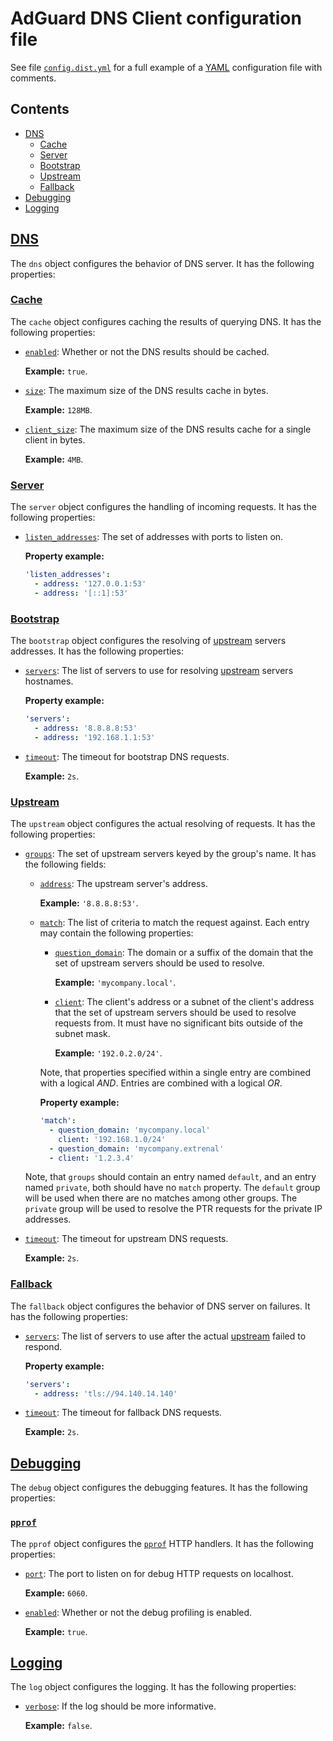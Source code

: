  #  AdGuard DNS Client configuration file

See file [`config.dist.yml`][dist] for a full example of a [YAML][yaml]
configuration file with comments.

##  Contents

 *  [DNS](#dns)
     *  [Cache](#dns-cache)
     *  [Server](#dns-server)
     *  [Bootstrap](#dns-bootstrap)
     *  [Upstream](#dns-upstream)
     *  [Fallback](#dns-fallback)
 *  [Debugging](#debug)
 *  [Logging](#log)

[dist]: ../config.dist.yml
[yaml]: https://yaml.org/



##  <a href="#dns" id="dns" name="dns">DNS</a>

The `dns` object configures the behavior of DNS server.  It has the following
properties:

   ###  <a href="#dns-cache" id="dns-cache" name="dns-cache">Cache</a>

The `cache` object configures caching the results of querying DNS.  It has the
following properties:

 *  <a href="#dns-cache-enabled" id="dns-cache-enabled" name="dns-cache-enabled">`enabled`</a>:
    Whether or not the DNS results should be cached.

    **Example:** `true`.

 *  <a href="#dns-cache-size" id="dns-cache-size" name="dns-cache-size">`size`</a>:
    The maximum size of the DNS results cache in bytes.

    **Example:** `128MB`.

 *  <a href="#dns-cache-client-size" id="dns-cache-client-size" name="dns-cache-client-size">`client_size`</a>:
    The maximum size of the DNS results cache for a single client in bytes.

    **Example:** `4MB`.



   ###  <a href="#dns-server" id="dns-server" name="dns-server">Server</a>

The `server` object configures the handling of incoming requests.  It has the
following properties:

 *  <a href="#dns-server-listen_addresses" id="dns-server-listen_addresses" name="dns-server-listen_addresses">`listen_addresses`</a>:
    The set of addresses with ports to listen on.

    **Property example:**

    ```yaml
    'listen_addresses':
      - address: '127.0.0.1:53'
      - address: '[::1]:53'
    ```



   ###  <a href="#dns-bootstrap" id="dns-bootstrap" name="dns-bootstrap">Bootstrap</a>

The `bootstrap` object configures the resolving of [upstream](#dns-upstream)
servers addresses.  It has the following properties:

 *  <a href="#dns-bootstrap-servers" id="dns-bootstrap-servers" name="dns-bootstrap-servers">`servers`</a>:
    The list of servers to use for resolving [upstream](#dns-upstream) servers
    hostnames.

    **Property example:**

    ```yaml
    'servers':
      - address: '8.8.8.8:53'
      - address: '192.168.1.1:53'
    ```

 *  <a href="#dns-bootstrap-timeout" id="dns-bootstrap-timeout" name="dns-bootstrap-timeout">`timeout`</a>:
    The timeout for bootstrap DNS requests.

    **Example:** `2s`.



   ###  <a href="#dns-upstream" id="dns-upstream" name="dns-upstream">Upstream</a>

The `upstream` object configures the actual resolving of requests.  It has the
following properties:


 *  <a href="#dns-upstream-groups" id="dns-upstream-groups" name="dns-upstream-groups">`groups`</a>:
    The set of upstream servers keyed by the group's name.  It has the following
    fields:

     *  <a href="#dns-upstream-group-address" id="dns-upstream-group-address" name="dns-upstream-group-address">`address`</a>:
        The upstream server's address.

        **Example:** `'8.8.8.8:53'`.

     *  <a href="#dns-upstream-group-match" id="dns-upstream-group-match" name="dns-upstream-group-match">`match`</a>:
        The list of criteria to match the request against.  Each entry may
        contain the following properties:

         *  <a href="#dns-upstream-group-match-question_domain" id="dns-upstream-group-match-question_domain" name="dns-upstream-group-match-question_domain">`question_domain`</a>:
            The domain or a suffix of the domain that the set of upstream
            servers should be used to resolve.

            **Example:** `'mycompany.local'`.

         *  <a href="#dns-upstream-group-match-client" id="dns-upstream-group-match-client" name="dns-upstream-group-match-client">`client`</a>:
            The client's address or a subnet of the client's address that the
            set of upstream servers should be used to resolve requests from.  It
            must have no significant bits outside of the subnet mask.

            **Example:** `'192.0.2.0/24'`.

        Note, that properties specified within a single entry are combined with a
        logical *AND*.  Entries are combined with a logical *OR*.

        **Property example:**

        ```yaml
        'match':
          - question_domain: 'mycompany.local'
            client: '192.168.1.0/24'
          - question_domain: 'mycompany.extrenal'
          - client: '1.2.3.4'
        ```

    Note, that `groups` should contain an entry named `default`, and an entry
    named `private`, both should have no `match` property.  The `default` group
    will be used when there are no matches among other groups.  The `private`
    group will be used to resolve the PTR requests for the private IP addresses.

 *  <a href="#dns-upstream-timeout" id="dns-upstream-timeout" name="dns-upstream-timeout">`timeout`</a>:
    The timeout for upstream DNS requests.

    **Example:** `2s`.



   ###  <a href="#dns-fallback" id="dns-fallback" name="dns-fallback">Fallback</a>

The `fallback` object configures the behavior of DNS server on failures.  It has
the following properties:

 *  <a href="#dns-fallback-servers" id="dns-fallback-servers" name="dns-fallback-servers">`servers`</a>:
    The list of servers to use after the actual [upstream](#dns-upstream) failed
    to respond.

    **Property example:**

    ```yaml
    'servers':
      - address: 'tls://94.140.14.140'
    ```

 *  <a href="#dns-fallback-timeout" id="dns-fallback-timeout" name="dns-fallback-timeout">`timeout`</a>:
    The timeout for fallback DNS requests.

    **Example:** `2s`.



##  <a href="#debug" id="debug" name="debug">Debugging</a>

The `debug` object configures the debugging features.  It has the following
properties:

   ###  <a href="#debug-pprof" id="debug-pprof" name="debug-pprof">`pprof`</a>

The `pprof` object configures the [`pprof`][pkg-pprof] HTTP handlers.  It has
the following properties:

 *  <a href="#debug-pprof-port" id="debug-pprof-port" name="debug-pprof-port">`port`</a>:
    The port to listen on for debug HTTP requests on localhost.

    **Example:** `6060`.

 *  <a href="#debug-pprof-enabled" id="debug-pprof-enabled" name="debug-pprof-enabled">`enabled`</a>:
    Whether or not the debug profiling is enabled.

    **Example:** `true`.

[pkg-pprof]: https://golang.org/pkg/net/http/pprof



##  <a href="#log" id="log" name="log">Logging</a>

The `log` object configures the logging.  It has the following properties:

 *  <a href="#log-verbose" id="log-verbose" name="log-verbose">`verbose`</a>:
    If the log should be more informative.

    **Example:** `false`.
